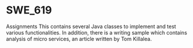 # SWE_619
Assignments
This contains several Java classes to implement and test various functionalities.
In addition, there is a writing sample which contains analysis of micro services, an article written by Tom Killalea.
